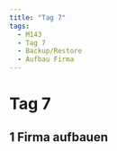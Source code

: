 ```yaml
---
title: "Tag 7"
tags:
  - M143
  - Tag 7
  - Backup/Restore
  - Aufbau Firma
---
```


# Tag 7

## 1 Firma aufbauen